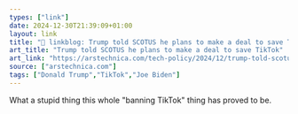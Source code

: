 ```yaml
---
types: ["link"]
date: 2024-12-30T21:39:09+01:00
layout: link
title: "🔗 linkblog: Trump told SCOTUS he plans to make a deal to save TikTok'"
art_title: "Trump told SCOTUS he plans to make a deal to save TikTok"
art_link: "https://arstechnica.com/tech-policy/2024/12/trump-told-scotus-he-plans-to-make-a-deal-to-save-tiktok/"
source: ["arstechnica.com"]
tags: ["Donald Trump","TikTok","Joe Biden"]
---
```

What a stupid thing this whole "banning TikTok" thing has proved to be.

